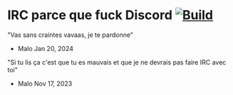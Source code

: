 # IRC parce que fuck Discord [![Build](https://github.com/Namonay/42_irc/actions/workflows/build.yml/badge.svg)](https://github.com/Namonay/42_irc/actions/workflows/build.yml)

"Vas sans craintes vavaas, je te pardonne"
 - Malo Jan 20, 2024

"Si tu lis ça c'est que tu es mauvais et que je ne devrais pas faire IRC avec toi"
 - Malo Nov 17, 2023
